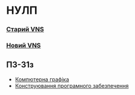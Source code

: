 # НУЛП


### [Старий VNS](http://vns.lp.edu.ua)
### [Новий VNS](http://vns.lpnu.ua)


## ПЗ-31з
 - [Компютерна графіка](computer-graphics)
 - [Конструювання програмного забезпечення](software-construction)


